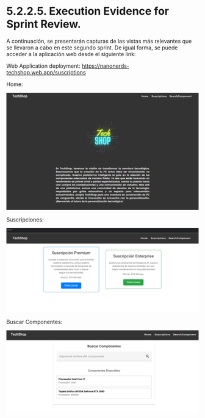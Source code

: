 # 5.2.2.5. Execution Evidence for Sprint Review.
A continuación, se presentarán capturas de las vistas más relevantes que se llevaron a cabo en este segundo sprint. De igual forma, se puede acceder a la aplicación web desde el siguiente link: 

Web Application deployment: https://nanonerds-techshop.web.app/suscriptions

Home: 

![](images/wahome.png)

Suscripciones:

![](images/wasuscriptions.png)

Buscar Componentes:

![](images/wasearch.png)



